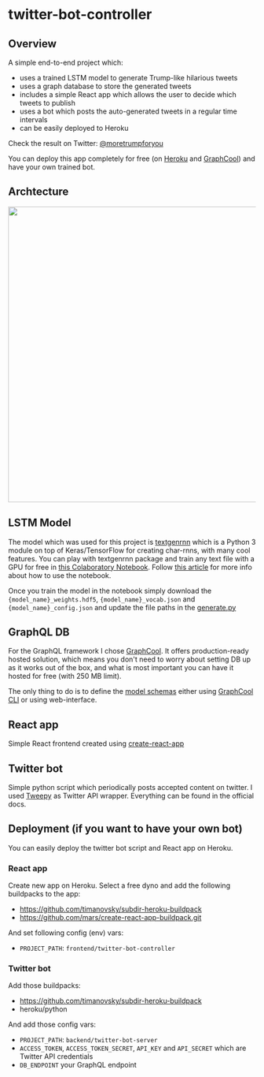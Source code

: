 # twitter-bot-controller

## Overview

A simple end-to-end project which:
- uses a trained LSTM model to generate Trump-like hilarious tweets
- uses a graph database to store the generated tweets
- includes a simple React app which allows the user to decide which tweets to publish
- uses a bot which posts the auto-generated tweets in a regular time intervals
- can be easily deployed to Heroku

Check the result on Twitter: [@moretrumpforyou](https://twitter.com/moretrumpforyou)

You can deploy this app completely for free (on [Heroku](https://heroku.com) and [GraphCool](https://www.graph.cool/)) and have your own trained bot.

## Archtecture
<img src="https://i.imgur.com/sv5wELw.jpg" width="600" />

## LSTM Model

The model which was used for this project is [textgenrnn](https://github.com/minimaxir/textgenrnn) which is a Python 3 module on top of Keras/TensorFlow for creating char-rnns, with many cool features. You can play with textgenrnn package and train any text file with a GPU for free in [this Colaboratory Notebook](https://drive.google.com/file/d/1mMKGnVxirJnqDViH7BDJxFqWrsXlPSoK/view?usp=sharing). Follow [this article](https://minimaxir.com/2018/05/text-neural-networks/) for more info about how to use the notebook.

Once you train the model in the notebook simply download the `{model_name}_weights.hdf5`, `{model_name}_vocab.json` and `{model_name}_config.json` and update the file paths in the [generate.py](https://github.com/jedrazb/twitter-bot-controller/blob/master/backend/twitter-bot-server/src/generate.py)

## GraphQL DB
For the GraphQL framework I chose [GraphCool](https://www.graph.cool/). It offers production-ready hosted solution, which means you don't need to worry about setting DB up as it works out of the box, and what is most important you can have it hosted for free (with 250 MB limit).

The only thing to do is to define the [model schemas](https://github.com/jedrazb/twitter-bot-controller/blob/master/backend/twitter-bot-db/types.graphql) either using [GraphCool CLI](https://www.graph.cool/docs/reference/graphcool-cli/overview-zboghez5go/) or using web-interface. 

## React app

Simple React frontend created using [create-react-app](https://github.com/facebook/create-react-app)

## Twitter bot

Simple python script which periodically posts accepted content on twitter. I used [Tweepy](http://www.tweepy.org/) as Twitter API wrapper. Everything can be found in the official docs.

## Deployment (if you want to have your own bot)

You can easily deploy the twitter bot script and React app on Heroku.

### React app
Create new app on Heroku. Select a free dyno and add the following buildpacks to the app:
- https://github.com/timanovsky/subdir-heroku-buildpack
- https://github.com/mars/create-react-app-buildpack.git

And set following config (env) vars:
- `PROJECT_PATH`: `frontend/twitter-bot-controller`

### Twitter bot
Add those buildpacks:
- https://github.com/timanovsky/subdir-heroku-buildpack
- heroku/python

And add those config vars:
- `PROJECT_PATH`: `backend/twitter-bot-server`
- `ACCESS_TOKEN`, `ACCESS_TOKEN_SECRET`, `API_KEY` and `API_SECRET` which are Twitter API credentials
- `DB_ENDPOINT` your GraphQL endpoint
